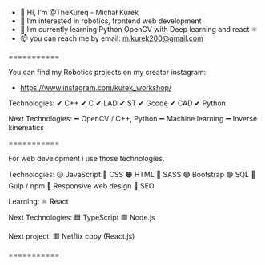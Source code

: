 - 👋 Hi, I’m @TheKureq - Michał Kurek
- 👀 I’m interested in robotics, frontend web development
- 🌱 I’m currently learning Python OpenCV with Deep learning and react ⚛
- 📫 you can reach me by email: m.kurek200@gmail.com

===========

You can find my Robotics projects on my creator instagram:
- https://www.instagram.com/kurek_workshop/

Technologies:
✔ C++
✔ C
✔ LAD
✔ ST
✔ Gcode
✔ CAD
✔ Python

Next Technologies:
➖ OpenCV / C++, Python
➖ Machine learning
➖ Inverse kinematics

===========

For web development i use those technologies.

Technologies:
🟡 JavaScript
🔵 CSS
🟠 HTML
🔴 SASS
🟣 Bootstrap
🟢 SQL
🥤  Gulp / npm
📱   Responsive web design
📢 SEO

Learning:
⚛ React

Next Technologies:
🟦 TypeScript
🟩 Node.js

Next project:
🟥 Netflix copy (React.js)

===========



<!---
TheKureq/TheKureq is a ✨ special ✨ repository because its `README.md` (this file) appears on your GitHub profile.
You can click the Preview link to take a look at your changes.
--->
